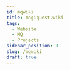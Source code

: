 ```yaml
---
id: mqwiki
title: magiquest.wiki
tags:
  - Website
  - MQ
  - Projects
sidebar_position: 3
slug: /mqwiki
draft: true
---
```


